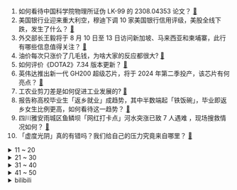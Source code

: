 1. 如何看待中国科学院物理所证伪 LK-99 的 2308.04353 论文？ [:link:](https://www.zhihu.com/question/616368545)
2. 美国银行业迎来重大利空，穆迪下调 10 家美国银行信用评级，美股全线下跌，发生了什么？ [:link:](https://www.zhihu.com/question/616317995)
3. 外交部长王毅将于 8 月 10 日至 13 日访问新加坡、马来西亚和柬埔寨，此行有哪些信息值得关注？ [:link:](https://www.zhihu.com/question/616405773)
4. 油价每次只涨价了几毛钱，为啥大家的反应都很大? [:link:](https://www.zhihu.com/question/543428230)
5. 如何评价《DOTA2》7.34 版本更新？ [:link:](https://www.zhihu.com/question/616398235)
6. 英伟达推出新一代 GH200 超级芯片，将于 2024 年第二季投产，该芯片有何亮点？ [:link:](https://www.zhihu.com/question/616427897)
7. 工农业剪刀差是如何促进工业发展的? [:link:](https://www.zhihu.com/question/557559100)
8. 报告称高校毕业生「返乡就业」成趋势，其中半数端起「铁饭碗」，毕业即返乡女生比例更高，如何看待这一趋势？ [:link:](https://www.zhihu.com/question/616408124)
9. 四川雅安雨城区鱼鳞坝「网红打卡点」河水突涨已致 7 人遇难 ，现场搜救情况如何？ [:link:](https://www.zhihu.com/question/616393478)
10. 「虚度光阴」真的有错吗？我们给自己的压力究竟来自哪里？ [:link:](https://www.zhihu.com/question/615961414)
<details>
<summary>11 ~ 20</summary>

11. 涉案近三千万医院院长被抓后，该院人均就医成本降 1400 余元，医药反腐给居民就医将带来哪些积极影响？ [:link:](https://www.zhihu.com/question/616439206)
12. 咖啡豆在烘焙中会产生丙烯酰胺，而丙烯酰胺是国际癌症研究机构认定的二类致癌物质，咖啡喝了会致癌吗？ [:link:](https://www.zhihu.com/question/616199746)
13. 大家的第一部入坑番是哪一部啊？ [:link:](https://www.zhihu.com/question/613804164)
14. 作为一个程序员，你有没有想过如果不做程序员了你还能做什么？ [:link:](https://www.zhihu.com/question/390635068)
15. 你认为教育的本质是什么？ [:link:](https://www.zhihu.com/question/355525262)
16. 英文中的数字可以直接一个个念出来吗，比如4321直接读four three two one可以吗？ [:link:](https://www.zhihu.com/question/616112447)
17. 江苏除南京、苏州市区外，拟全面取消落户限制政策，将产生哪些积极意义？ [:link:](https://www.zhihu.com/question/616416243)
18. 莫迪政府强推「印度制造」再出狠招，将限制笔记本电脑、平板电脑等电子产品的进口，如何看待这一举措？ [:link:](https://www.zhihu.com/question/616317849)
19. 2023 LPL 夏季赛 Uzi 的 AP 韦鲁斯玩的有问题吗？ [:link:](https://www.zhihu.com/question/616410219)
20. 什么是「社会时钟」？你从哪件事开始，感受到了社会时钟的压力？ [:link:](https://www.zhihu.com/question/615961265)
</details>
<details>
<summary>21 ~ 30</summary>

21. 《黑神话 悟空》试玩申请结束，你对该游戏都有哪些期待？ [:link:](https://www.zhihu.com/question/616216784)
22. 如何评价Goodnotes 6转向订阅制，且老用户需要二次付费？消费者在类似事件中如何保障自身权益？ [:link:](https://www.zhihu.com/question/616424960)
23. 古时候人们没有过滤和氧气泵是如何养金鱼的？ [:link:](https://www.zhihu.com/question/33602835)
24. 如何评价王传君在《孤注一掷》里的表现？ [:link:](https://www.zhihu.com/question/616199375)
25. 李雪琴在北大读书时靠关朋友圈缓解巨大的同辈压力，你有过同辈压力吗？如何缓解？ [:link:](https://www.zhihu.com/question/615961852)
26. 开标前一晚，投标人都在想什么？ [:link:](https://www.zhihu.com/question/610226142)
27. 你是怎么拥有你的猫猫的？ [:link:](https://www.zhihu.com/question/615882319)
28. 结账时发现东西很贵怎么办？ [:link:](https://www.zhihu.com/question/287356623)
29. 为什么螃蟹没有进化出抗旱螃蟹？比如在沙漠里生活的螃蟹? [:link:](https://www.zhihu.com/question/616012161)
30. 为什么中世纪绘画不受重视？ [:link:](https://www.zhihu.com/question/41881769)
</details>
<details>
<summary>31 ~ 40</summary>

31. 我国 7 月 CPI 同比下降 0.3%，PPI 同比下降 4.4%，如何解读？哪些信息值得关注？ [:link:](https://www.zhihu.com/question/616368793)
32. 《长相思》最打动你的是什么？ [:link:](https://www.zhihu.com/question/614155359)
33. 《长相思》第 25 集小夭不让相柳从脖子吸血，相柳委屈得快哭了，为什么？ [:link:](https://www.zhihu.com/question/616361864)
34. 面临职业上升期 + 婚恋峰值，如何平衡自己的情感需求和职业追求？ [:link:](https://www.zhihu.com/question/614078440)
35. 「梅子酒」「果酒」等低度化、利口化的新酒饮获得年轻人群青睐，为什么现在的年轻人不喝白酒了？ [:link:](https://www.zhihu.com/question/616391683)
36. 欧盟高官称中欧贸易不平衡，我外交部回应「若想解决，应取消对华出口限制」，如何看待中欧贸易问题？ [:link:](https://www.zhihu.com/question/616292053)
37. 如何看待北大团队在 ArXiv 发文解释 LK99 的半悬浮现象，无法测出零电阻，不认为有超导性？ [:link:](https://www.zhihu.com/question/616204889)
38. 新能源浪潮冲击，传统汽修人陷入困境，有人从月入 7 万跌至 5 千，新能源车将如何重塑传统汽修行业？ [:link:](https://www.zhihu.com/question/616379154)
39. 杭州亚运会英雄联盟项目赛程公布，如何看待决赛赛制将采用 BO3？ [:link:](https://www.zhihu.com/question/616214106)
40. 云南发生一持刀伤人案致 2 死 7 伤，嫌犯有精神病史，如何从法律角度解读此案？ [:link:](https://www.zhihu.com/question/616302287)
</details>
<details>
<summary>41 ~ 50</summary>

41. 报道称留学市场回温「中介收入翻番、考雅思要找黄牛抢号」，如何看待「留学热」再现？有哪些信息值得关注？ [:link:](https://www.zhihu.com/question/616368701)
42. 为什么今年 AI 大爆发，学 AI 的就业反而差了？ [:link:](https://www.zhihu.com/question/603753581)
43. 近八成职场人经历过「职场空窗期」，打工人该如何应对？ [:link:](https://www.zhihu.com/question/616394566)
44. 小白想入门哲学最好从谁的著作开始看起? [:link:](https://www.zhihu.com/question/607388361)
45. 花了四年积蓄，买了一只爱马仕包包，大家觉得值得吗？ [:link:](https://www.zhihu.com/question/611334771)
46. 如何评价 8 月 8 日的「宝可梦直面会」，有哪些值得关注的信息？ [:link:](https://www.zhihu.com/question/616230310)
47. 为什么过去十年AI创业失败了？ [:link:](https://www.zhihu.com/question/616038051)
48. 银行理财首度被公募基金反超，存续规模降至 25 万亿元，银行理财不香了？你买过哪些理财产品？ [:link:](https://www.zhihu.com/question/616254274)
49. 中疾控监测数据显示， 7 月中国内地新增报告 491 例猴痘确诊病例，均为男性，哪些信息值得关注？ [:link:](https://www.zhihu.com/question/616401453)
50. 日常工作下班之后，你会选择哪些运动健身方式？ [:link:](https://www.zhihu.com/question/616071814)
</details><details>
<summary>bilibili</summary>

</details>